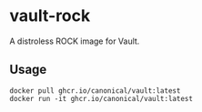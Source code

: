 # vault-rock

A distroless ROCK image for Vault.

## Usage

```console
docker pull ghcr.io/canonical/vault:latest
docker run -it ghcr.io/canonical/vault:latest
```
